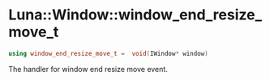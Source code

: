 # Luna::Window::window_end_resize_move_t

```c++
using window_end_resize_move_t =  void(IWindow* window)
```

The handler for window end resize move event. 

